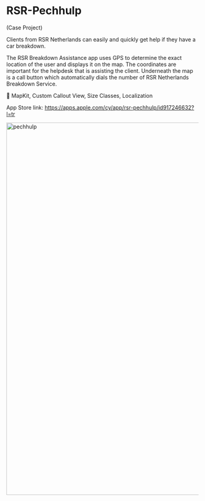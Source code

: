 # RSR-Pechhulp

(Case Project)

Clients from RSR Netherlands can easily and quickly get help if they have a car breakdown. 

The RSR Breakdown Assistance app uses GPS to determine the exact location of the user and displays it on the map. The coordinates are important for the helpdesk that is assisting the client. Underneath the map is a call button which automatically dials the number of RSR Netherlands Breakdown Service. 

🍏 MapKit, Custom Callout View, Size Classes, Localization

App Store link: https://apps.apple.com/cy/app/rsr-pechhulp/id917246632?l=tr

<img width="974" alt="pechhulp" src="https://user-images.githubusercontent.com/32302808/88490376-e661a800-cfa3-11ea-8ba5-de0fe2d8245c.png">
